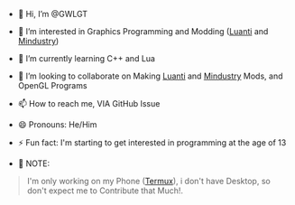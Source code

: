 - 👋 Hi, I’m @GWLGT
- 👀 I’m interested in Graphics Programming and Modding ([Luanti](https://github.com/luanti-org/luanti) and [Mindustry](https://github.com/Anuken/Mindustry))
- 🌱 I’m currently learning C++ and Lua
- 💞️ I’m looking to collaborate on Making [Luanti](https://github.com/luanti-org/luanti) and [Mindustry](https://github.com/Anuken/Mindustry) Mods, and OpenGL Programs
- 📫 How to reach me, VIA GitHub Issue
- 😄 Pronouns: He/Him
- ⚡ Fun fact: I'm starting to get interested in programming at the age of 13

- 📝 NOTE:
> I'm only working on my Phone ([Termux](https://github.com/termux/termux-app)), i don't have Desktop, so don't expect me to Contribute that Much!.

<!---
GWLGT/GWLGT is a ✨ special ✨ repository because its `README.md` (this file) appears on your GitHub profile.
You can click the Preview link to take a look at your changes.
--->
